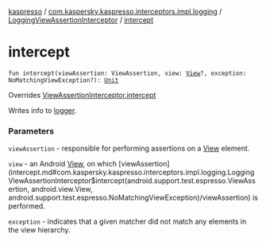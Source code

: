 [kaspresso](../../index.md) / [com.kaspersky.kaspresso.interceptors.impl.logging](../index.md) / [LoggingViewAssertionInterceptor](index.md) / [intercept](./intercept.md)

# intercept

`fun intercept(viewAssertion: ViewAssertion, view: `[`View`](https://developer.android.com/reference/android/view/View.html)`?, exception: NoMatchingViewException?): `[`Unit`](https://kotlinlang.org/api/latest/jvm/stdlib/kotlin/-unit/index.html)

Overrides [ViewAssertionInterceptor.intercept](../../com.kaspersky.kaspresso.interceptors/-view-assertion-interceptor/intercept.md)

Writes info to [logger](#).

### Parameters

`viewAssertion` - responsible for performing assertions on a [View](https://developer.android.com/reference/android/view/View.html) element.

`view` - an Android [View](https://developer.android.com/reference/android/view/View.html), on which [viewAssertion](intercept.md#com.kaspersky.kaspresso.interceptors.impl.logging.LoggingViewAssertionInterceptor$intercept(android.support.test.espresso.ViewAssertion, android.view.View, android.support.test.espresso.NoMatchingViewException)/viewAssertion) is performed.

`exception` - indicates that a given matcher did not match any elements in the view hierarchy.